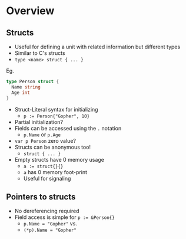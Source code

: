 # Overview

## Structs

- Useful for defining a unit with related information but different types
- Similar to C's structs
- `type <name> struct { ... }`

Eg.

```go
type Person struct {
  Name string
  Age int
}
```

- Struct-Literal syntax for initializing
  - `p := Person{"Gopher", 10}`
- Partial initialization?
- Fields can be accessed using the `.` notation
  - `p.Name` or `p.Age`
- `var p Person` zero value?
- Structs can be anonymous too!
  - `struct { ... }`
- Empty structs have 0 memory usage
  - `a := struct{}{}`
  - `a` has 0 memory foot-print
  - Useful for signaling

## Pointers to structs

- No dereferencing required
- Field access is simple for `p := &Person{}`
  - `p.Name = "Gopher"`
  vs.
  - `(*p).Name = "Gopher"`
